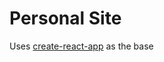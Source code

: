 # Personal Site

Uses [create-react-app](https://github.com/facebookincubator/create-react-app) as the base